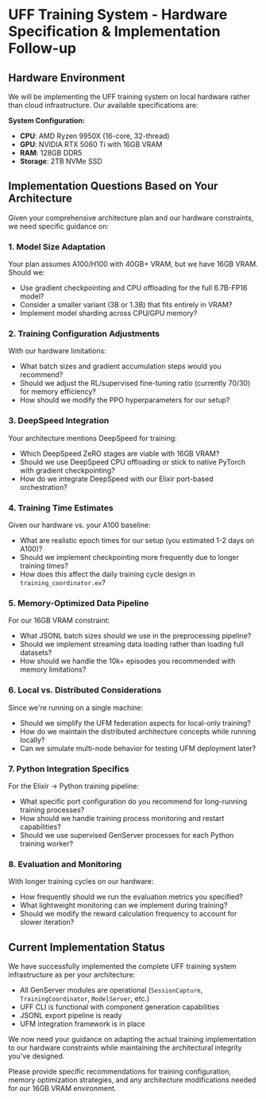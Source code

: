 # UFF Training System - Hardware Specification & Implementation Follow-up

## Hardware Environment

We will be implementing the UFF training system on local hardware rather than cloud infrastructure. Our available specifications are:

**System Configuration:**
- **CPU**: AMD Ryzen 9950X (16-core, 32-thread)
- **GPU**: NVIDIA RTX 5060 Ti with 16GB VRAM
- **RAM**: 128GB DDR5
- **Storage**: 2TB NVMe SSD

## Implementation Questions Based on Your Architecture

Given your comprehensive architecture plan and our hardware constraints, we need specific guidance on:

### 1. **Model Size Adaptation**
Your plan assumes A100/H100 with 40GB+ VRAM, but we have 16GB VRAM. Should we:
- Use gradient checkpointing and CPU offloading for the full 6.7B-FP16 model?
- Consider a smaller variant (3B or 1.3B) that fits entirely in VRAM?
- Implement model sharding across CPU/GPU memory?

### 2. **Training Configuration Adjustments**
With our hardware limitations:
- What batch sizes and gradient accumulation steps would you recommend?
- Should we adjust the RL/supervised fine-tuning ratio (currently 70/30) for memory efficiency?
- How should we modify the PPO hyperparameters for our setup?

### 3. **DeepSpeed Integration**
Your architecture mentions DeepSpeed for training:
- Which DeepSpeed ZeRO stages are viable with 16GB VRAM?
- Should we use DeepSpeed CPU offloading or stick to native PyTorch with gradient checkpointing?
- How do we integrate DeepSpeed with our Elixir port-based orchestration?

### 4. **Training Time Estimates**
Given our hardware vs. your A100 baseline:
- What are realistic epoch times for our setup (you estimated 1-2 days on A100)?
- Should we implement checkpointing more frequently due to longer training times?
- How does this affect the daily training cycle design in `training_coordinator.ex`?

### 5. **Memory-Optimized Data Pipeline**
For our 16GB VRAM constraint:
- What JSONL batch sizes should we use in the preprocessing pipeline?
- Should we implement streaming data loading rather than loading full datasets?
- How should we handle the 10k+ episodes you recommended with memory limitations?

### 6. **Local vs. Distributed Considerations**
Since we're running on a single machine:
- Should we simplify the UFM federation aspects for local-only training?
- How do we maintain the distributed architecture concepts while running locally?
- Can we simulate multi-node behavior for testing UFM deployment later?

### 7. **Python Integration Specifics**
For the Elixir → Python training pipeline:
- What specific port configuration do you recommend for long-running training processes?
- How should we handle training process monitoring and restart capabilities?
- Should we use supervised GenServer processes for each Python training worker?

### 8. **Evaluation and Monitoring**
With longer training cycles on our hardware:
- How frequently should we run the evaluation metrics you specified?
- What lightweight monitoring can we implement during training?
- Should we modify the reward calculation frequency to account for slower iteration?

## Current Implementation Status

We have successfully implemented the complete UFF training system infrastructure as per your architecture:
- All GenServer modules are operational (`SessionCapture`, `TrainingCoordinator`, `ModelServer`, etc.)
- UFF CLI is functional with component generation capabilities
- JSONL export pipeline is ready
- UFM integration framework is in place

We now need your guidance on adapting the actual training implementation to our hardware constraints while maintaining the architectural integrity you've designed.

Please provide specific recommendations for training configuration, memory optimization strategies, and any architecture modifications needed for our 16GB VRAM environment.
